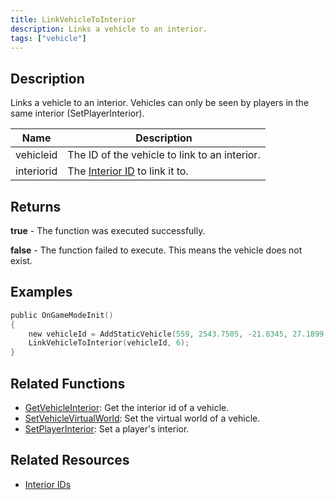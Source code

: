 ```yaml
---
title: LinkVehicleToInterior
description: Links a vehicle to an interior.
tags: ["vehicle"]
---
```


## Description

Links a vehicle to an interior. Vehicles can only be seen by players in the same interior (SetPlayerInterior).

| Name       | Description                                                   |
| ---------- | ------------------------------------------------------------- |
| vehicleid  | The ID of the vehicle to link to an interior.                 |
| interiorid | The [Interior ID](../resources/interiorids) to link it to.    |

## Returns

**true** - The function was executed successfully.

**false** - The function failed to execute. This means the vehicle does not exist.

## Examples

```c
public OnGameModeInit()
{
    new vehicleId = AddStaticVehicle(559, 2543.7505, -21.8345, 27.1899, 52.6054, -1, -1);
    LinkVehicleToInterior(vehicleId, 6);
}
```

## Related Functions

- [GetVehicleInterior](GetVehicleInterior): Get the interior id of a vehicle.
- [SetVehicleVirtualWorld](SetVehicleVirtualWorld): Set the virtual world of a vehicle.
- [SetPlayerInterior](SetPlayerInterior): Set a player's interior.

## Related Resources

- [Interior IDs](../resources/interiorids)
